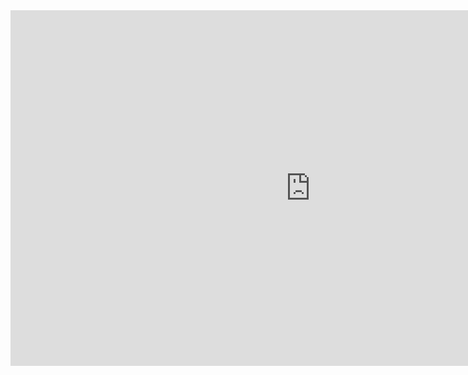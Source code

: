 <iframe src="https://docs.google.com/presentation/d/e/2PACX-1vSriP1JNsADgYDl8mhLd6FEzfhnqubevgqph8rlO4lpSjNUhY4ki8V-yBDypr4oCr_rCxg6FSrVkweK/embed?start=false&loop=false&delayms=60000" frameborder="0" width="960" height="569" allowfullscreen="true" mozallowfullscreen="true" webkitallowfullscreen="true"></iframe>
